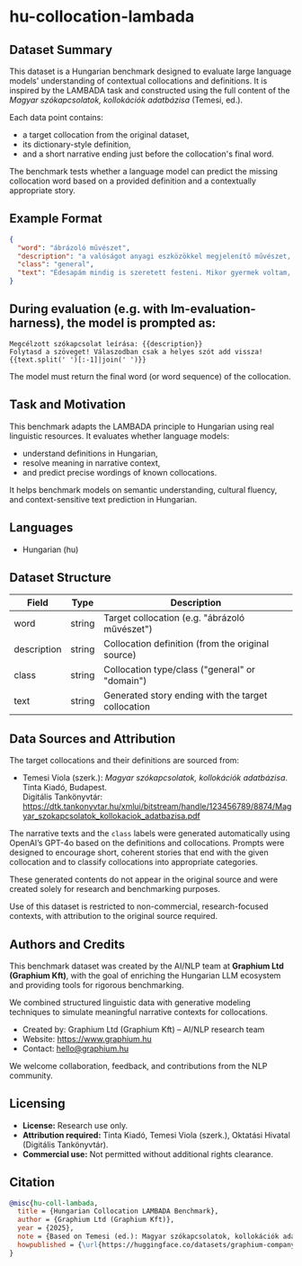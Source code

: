 # hu-collocation-lambada

## Dataset Summary
This dataset is a Hungarian benchmark designed to evaluate large language models' understanding of contextual collocations and definitions. It is inspired by the LAMBADA task and constructed using the full content of the *Magyar szókapcsolatok, kollokációk adatbázisa* (Temesi, ed.).

Each data point contains:
- a target collocation from the original dataset,
- its dictionary-style definition,
- and a short narrative ending just before the collocation's final word.

The benchmark tests whether a language model can predict the missing collocation word based on a provided definition and a contextually appropriate story.


## Example Format
```json
{
  "word": "ábrázoló művészet",
  "description": "a valóságot anyagi eszközökkel megjelenítő művészet, pl. a festészet és a szobrászat",
  "class": "general",
  "text": "Édesapám mindig is szeretett festeni. Mikor gyermek voltam, észrevettem, ahogy az ecsetvonásai új világokat teremtettek a vásznon: erdők, emberek, fények, árnyékok elevenedtek meg. Akkor értettem meg, mit jelent az ábrázoló művészet"
}
```

## During evaluation (e.g. with lm-evaluation-harness), the model is prompted as:

```plaintext
Megcélzott szókapcsolat leírása: {{description}}
Folytasd a szöveget! Válaszodban csak a helyes szót add vissza!
{{text.split(' ')[:-1]|join(' ')}}
```

The model must return the final word (or word sequence) of the collocation.

## Task and Motivation
This benchmark adapts the LAMBADA principle to Hungarian using real linguistic resources. It evaluates whether language models:

- understand definitions in Hungarian,
- resolve meaning in narrative context,
- and predict precise wordings of known collocations.

It helps benchmark models on semantic understanding, cultural fluency, and context-sensitive text prediction in Hungarian.

## Languages
- Hungarian (hu)

## Dataset Structure

| Field       | Type   | Description                                   |
|-------------|--------|-----------------------------------------------|
| word        | string | Target collocation (e.g. "ábrázoló művészet") |
| description | string | Collocation definition (from the original source) |
| class       | string | Collocation type/class ("general" or "domain") |
| text        | string | Generated story ending with the target collocation |

## Data Sources and Attribution
The target collocations and their definitions are sourced from:

- Temesi Viola (szerk.): *Magyar szókapcsolatok, kollokációk adatbázisa*.  
  Tinta Kiadó, Budapest.  
  Digitális Tankönyvtár:  
  https://dtk.tankonyvtar.hu/xmlui/bitstream/handle/123456789/8874/Magyar_szokapcsolatok_kollokaciok_adatbazisa.pdf

The narrative texts and the `class` labels were generated automatically using OpenAI’s GPT-4o based on the definitions and collocations. Prompts were designed to encourage short, coherent stories that end with the given collocation and to classify collocations into appropriate categories.

These generated contents do not appear in the original source and were created solely for research and benchmarking purposes.

Use of this dataset is restricted to non-commercial, research-focused contexts, with attribution to the original source required.


## Authors and Credits
This benchmark dataset was created by the AI/NLP team at **Graphium Ltd (Graphium Kft)**, with the goal of enriching the Hungarian LLM ecosystem and providing tools for rigorous benchmarking.

We combined structured linguistic data with generative modeling techniques to simulate meaningful narrative contexts for collocations.

- Created by: Graphium Ltd (Graphium Kft) – AI/NLP research team  
- Website: https://www.graphium.hu  
- Contact: hello@graphium.hu  

We welcome collaboration, feedback, and contributions from the NLP community.

## Licensing
- **License:** Research use only.  
- **Attribution required:** Tinta Kiadó, Temesi Viola (szerk.), Oktatási Hivatal (Digitális Tankönyvtár).  
- **Commercial use:** Not permitted without additional rights clearance.

## Citation
```bibtex
@misc{hu-coll-lambada,
  title = {Hungarian Collocation LAMBADA Benchmark},
  author = {Graphium Ltd (Graphium Kft)},
  year = {2025},
  note = {Based on Temesi (ed.): Magyar szókapcsolatok, kollokációk adatbázisa. Tinta Kiadó},
  howpublished = {\url{https://huggingface.co/datasets/graphium-company/hu-collocation-lambada}}
}